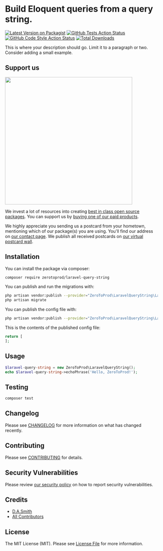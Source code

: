 # Build Eloquent queries from a query string.

[![Latest Version on Packagist](https://img.shields.io/packagist/v/zerotoprod/laravel-query-string.svg?style=flat-square)](https://packagist.org/packages/zerotoprod/laravel-query-string)
[![GitHub Tests Action Status](https://img.shields.io/github/workflow/status/zerotoprod/laravel-query-string/run-tests?label=tests)](https://github.com/zerotoprod/laravel-query-string/actions?query=workflow%3ATests+branch%3Amaster)
[![GitHub Code Style Action Status](https://img.shields.io/github/workflow/status/zerotoprod/laravel-query-string/Check%20&%20fix%20styling?label=code%20style)](https://github.com/zerotoprod/laravel-query-string/actions?query=workflow%3A"Check+%26+fix+styling"+branch%3Amaster)
[![Total Downloads](https://img.shields.io/packagist/dt/zerotoprod/laravel-query-string.svg?style=flat-square)](https://packagist.org/packages/zerotoprod/laravel-query-string)


This is where your description should go. Limit it to a paragraph or two. Consider adding a small example.

## Support us

[<img src="https://github-ads.s3.eu-central-1.amazonaws.com/package-laravel-query-string-laravel.jpg?t=1" width="419px" />](https://spatie.be/github-ad-click/package-laravel-query-string-laravel)

We invest a lot of resources into creating [best in class open source packages](https://spatie.be/open-source). You can support us by [buying one of our paid products](https://spatie.be/open-source/support-us).

We highly appreciate you sending us a postcard from your hometown, mentioning which of our package(s) you are using. You'll find our address on [our contact page](https://spatie.be/about-us). We publish all received postcards on [our virtual postcard wall](https://spatie.be/open-source/postcards).

## Installation

You can install the package via composer:

```bash
composer require zerotoprod/laravel-query-string
```

You can publish and run the migrations with:

```bash
php artisan vendor:publish --provider="ZeroToProd\LaravelQueryString\LaravelQueryStringServiceProvider" --tag="laravel-query-string-migrations"
php artisan migrate
```

You can publish the config file with:
```bash
php artisan vendor:publish --provider="ZeroToProd\LaravelQueryString\LaravelQueryStringServiceProvider" --tag="laravel-query-string-config"
```

This is the contents of the published config file:

```php
return [
];
```

## Usage

```php
$laravel-query-string = new ZeroToProd\LaravelQueryString();
echo $laravel-query-string->echoPhrase('Hello, ZeroToProd!');
```

## Testing

```bash
composer test
```

## Changelog

Please see [CHANGELOG](CHANGELOG.md) for more information on what has changed recently.

## Contributing

Please see [CONTRIBUTING](.github/CONTRIBUTING.md) for details.

## Security Vulnerabilities

Please review [our security policy](../../security/policy) on how to report security vulnerabilities.

## Credits

- [D.A.Smith](https://github.com/D.A.Smith)
- [All Contributors](../../contributors)

## License

The MIT License (MIT). Please see [License File](LICENSE.md) for more information.
